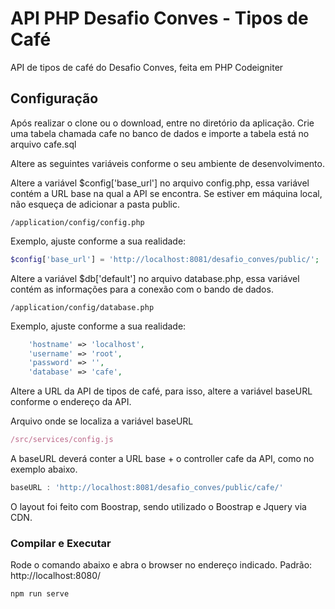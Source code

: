 # API PHP Desafio Conves - Tipos de Café
API de tipos de café do Desafio Conves, feita em PHP Codeigniter

## Configuração
Após realizar o clone ou o download, entre no diretório da aplicação.
Crie uma tabela chamada cafe no banco de dados e importe a tabela está no arquivo cafe.sql

Altere as seguintes variáveis conforme o seu ambiente de desenvolvimento.

Altere a variável $config['base_url'] no arquivo config.php, essa variável contém a URL base na qual a API se encontra. Se estiver em máquina local, não esqueça de adicionar a pasta public.
```shell
/application/config/config.php
```
Exemplo, ajuste conforme a sua realidade:
```php
$config['base_url'] = 'http://localhost:8081/desafio_conves/public/';
```

Altere a variável $db['default'] no arquivo database.php, essa variável contém as informações para a conexão com o bando de dados.
```shell
/application/config/database.php
```
Exemplo, ajuste conforme a sua realidade:
```php
	'hostname' => 'localhost',
	'username' => 'root',
	'password' => '',
	'database' => 'cafe',
```


Altere a URL da API de tipos de café, para isso, altere a variável baseURL conforme o endereço da API.

Arquivo onde se localiza a variável baseURL
```javascript
/src/services/config.js
```
A baseURL deverá conter a URL base + o controller cafe da API, como no exemplo abaixo.
```javascript
baseURL : 'http://localhost:8081/desafio_conves/public/cafe/'
```

O layout foi feito com Boostrap, sendo utilizado o Boostrap e Jquery via CDN.

### Compilar e Executar
Rode o comando abaixo e abra o browser no endereço indicado. Padrão: http://localhost:8080/
```shell
npm run serve
```
